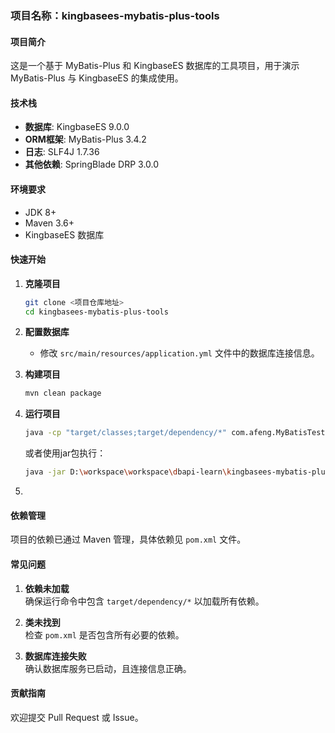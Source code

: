 ### 项目名称：kingbasees-mybatis-plus-tools

#### 项目简介
这是一个基于 MyBatis-Plus 和 KingbaseES 数据库的工具项目，用于演示 MyBatis-Plus 与 KingbaseES 的集成使用。

#### 技术栈
- **数据库**: KingbaseES 9.0.0
- **ORM框架**: MyBatis-Plus 3.4.2
- **日志**: SLF4J 1.7.36
- **其他依赖**: SpringBlade DRP 3.0.0

#### 环境要求
- JDK 8+
- Maven 3.6+
- KingbaseES 数据库

#### 快速开始
1. **克隆项目**
   ```bash
   git clone <项目仓库地址>
   cd kingbasees-mybatis-plus-tools
   ```

2. **配置数据库**
   - 修改 `src/main/resources/application.yml` 文件中的数据库连接信息。

3. **构建项目**
   ```bash
   mvn clean package
   ```

4. **运行项目**
   ```bash
   java -cp "target/classes;target/dependency/*" com.afeng.MyBatisTester <参数>
   ```
   或者使用jar包执行：
    ```bash
   java -jar D:\workspace\workspace\dbapi-learn\kingbasees-mybatis-plus-tools\target\kingbasees-mybatis-plus-tools-1.0-SNAPSHOT-jar-with-dependencies.jar java -jar D:\workspace\workspace\dbapi-learn\kingbasees-mybatis-plus-tools\target\kingbasees-mybatis-plus-tools-1.0-SNAPSHOT-jar-with-dependencies.jar '{"host": null, "port": null, "db": null, "username": null, "password": null, "xmlFilePath": "C:\\Users\\imche\\Desktop\\work\\weizhou\\code\\ModuBoot\\BladeBoot300\\src\\main\\resources\\org\\springblade\\drp\\mapper\\PipelineFloodPreventionMapper.xml", "namespace": "org.springblade.drp.mapper.PipelineFloodPreventionMapper", "sqlIds": ["selectPipelineFloodPreventionPage", "selectDetailById", "selectStatusStatistics", "selectExceptionTypeStatistics"], "sqlParams": {}}'
    ```
5. 

#### 依赖管理
项目的依赖已通过 Maven 管理，具体依赖见 `pom.xml` 文件。

#### 常见问题
1. **依赖未加载**  
   确保运行命令中包含 `target/dependency/*` 以加载所有依赖。

2. **类未找到**  
   检查 `pom.xml` 是否包含所有必要的依赖。

3. **数据库连接失败**  
   确认数据库服务已启动，且连接信息正确。

#### 贡献指南
欢迎提交 Pull Request 或 Issue。